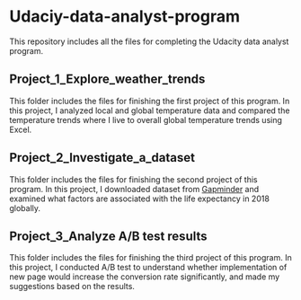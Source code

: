 # Udaciy-data-analyst-program

This repository includes all the files for completing the Udacity data analyst program.

## Project_1_Explore_weather_trends
This folder includes the files for finishing the first project of this program. In this project, 
I analyzed local and global temperature data and compared the temperature trends where 
I live to overall global temperature trends using Excel.

## Project_2_Investigate_a_dataset
This folder includes the files for finishing the second project of this program. In this project,
I downloaded dataset from [Gapminder](https://www.gapminder.org/data/) and examined what 
factors are associated with the life expectancy in 2018 globally.

## Project_3_Analyze A/B test results
This folder includes the files for finishing the third project of this program. In this project,
I conducted A/B test to understand whether implementation of new page would increase the conversion rate significantly,
and made my suggestions based on the results.
